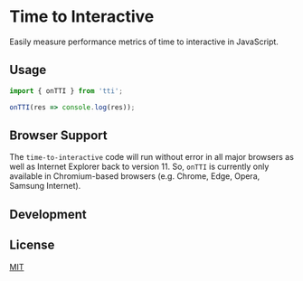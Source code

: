 # Time to Interactive

Easily measure performance metrics of time to interactive in JavaScript.

## Usage

```js
import { onTTI } from 'tti';

onTTI(res => console.log(res));
```

## Browser Support

The `time-to-interactive` code will run without error in all major browsers as well as Internet Explorer back to version 11. So, `onTTI` is currently only available in Chromium-based browsers (e.g. Chrome, Edge, Opera, Samsung Internet).

## Development

## License

[MIT](/LICENSE)